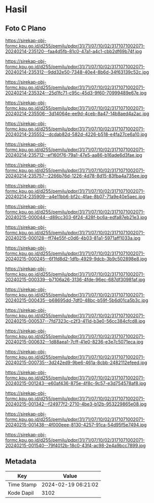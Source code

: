 # Hasil

## Foto C Plano

https://sirekap-obj-formc.kpu.go.id/d255/pemilu/pdpr/31/71/07/10/02/3171071002071-20240214-235120--faa4d5fb-81c0-47a1-a4c1-cbb2df69b74f.jpg

https://sirekap-obj-formc.kpu.go.id/d255/pemilu/pdpr/31/71/07/10/02/3171071002071-20240214-235312--9dd32e50-7348-40e4-8b6d-34f63139c52c.jpg

https://sirekap-obj-formc.kpu.go.id/d255/pemilu/pdpr/31/71/07/10/02/3171071002071-20240214-235324--25d1fc71-c95c-45d3-9f60-70999489e67e.jpg

https://sirekap-obj-formc.kpu.go.id/d255/pemilu/pdpr/31/71/07/10/02/3171071002071-20240214-235506--3d14064e-ee9d-4ceb-8a47-14b8aed4a2ac.jpg

https://sirekap-obj-formc.kpu.go.id/d255/pemilu/pdpr/31/71/07/10/02/3171071002071-20240214-235552--dcdab82d-582d-4226-b518-e4fa27ce6a10.jpg

https://sirekap-obj-formc.kpu.go.id/d255/pemilu/pdpr/31/71/07/10/02/3171071002071-20240214-235712--ef160f76-79a1-47e5-aa86-b16ade6d3fae.jpg

https://sirekap-obj-formc.kpu.go.id/d255/pemilu/pdpr/31/71/07/10/02/3171071002071-20240214-235757--2266b76d-1226-4d78-8d15-83fba4a735ee.jpg

https://sirekap-obj-formc.kpu.go.id/d255/pemilu/pdpr/31/71/07/10/02/3171071002071-20240214-235909--a4e11bb6-bf2c-4fae-8b07-71a9e40e5aec.jpg

https://sirekap-obj-formc.kpu.go.id/d255/pemilu/pdpr/31/71/07/10/02/3171071002071-20240215-000044--d89cc303-6f24-428f-bc6a-edfa87eb21e3.jpg

https://sirekap-obj-formc.kpu.go.id/d255/pemilu/pdpr/31/71/07/10/02/3171071002071-20240215-000128--ff74e55f-c0d6-4b03-81a1-5971aff1033a.jpg

https://sirekap-obj-formc.kpu.go.id/d255/pemilu/pdpr/31/71/07/10/02/3171071002071-20240215-000245--6f1fd8d2-1dfb-4929-9dcb-3b9c502898e8.jpg

https://sirekap-obj-formc.kpu.go.id/d255/pemilu/pdpr/31/71/07/10/02/3171071002071-20240215-000339--b7106a26-3136-4fde-96ec-687df30981af.jpg

https://sirekap-obj-formc.kpu.go.id/d255/pemilu/pdpr/31/71/07/10/02/3171071002071-20240215-000435--b68695dd-7df0-48bc-b59f-5b6d01ca5b3c.jpg

https://sirekap-obj-formc.kpu.go.id/d255/pemilu/pdpr/31/71/07/10/02/3171071002071-20240215-000537--7fd7323c-c2f3-411d-b3e0-56cc384cfcd8.jpg

https://sirekap-obj-formc.kpu.go.id/d255/pemilu/pdpr/31/71/07/10/02/3171071002071-20240215-000632--1d88aea1-7cff-41e0-8236-e3e7c5071eca.jpg

https://sirekap-obj-formc.kpu.go.id/d255/pemilu/pdpr/31/71/07/10/02/3171071002071-20240215-000735--3d242ed9-9be6-461a-8cbb-2482112efeed.jpg

https://sirekap-obj-formc.kpu.go.id/d255/pemilu/pdpr/31/71/07/10/02/3171071002071-20240215-001243--e60af436-875e-4f8c-9c57-e3d754578af8.jpg

https://sirekap-obj-formc.kpu.go.id/d255/pemilu/pdpr/31/71/07/10/02/3171071002071-20240215-001342--f24977f2-2710-4be3-b12b-953229865e08.jpg

https://sirekap-obj-formc.kpu.go.id/d255/pemilu/pdpr/31/71/07/10/02/3171071002071-20240215-001438--4f000eee-8130-4257-91ca-54d95f5e7494.jpg

https://sirekap-obj-formc.kpu.go.id/d255/pemilu/pdpr/31/71/07/10/02/3171071002071-20240215-001540--79f4012b-18c0-43f4-ac98-2e4a9bcc7899.jpg


## Metadata

| Key        | Value               |
| ---------- | ------------------- |
| Time Stamp | 2024-02-19 06:21:02 |
| Kode Dapil | 3102                |



